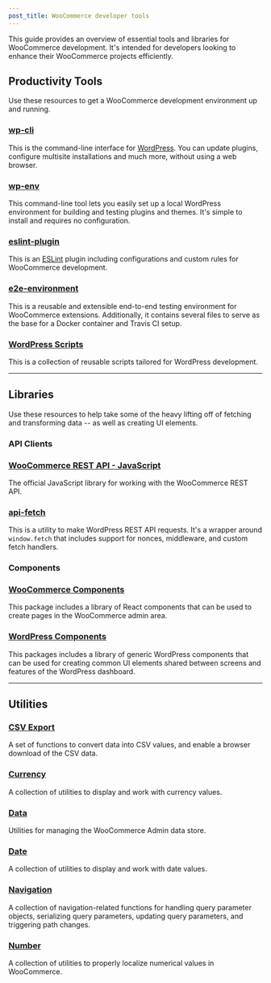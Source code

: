 ```yaml
---
post_title: WooCommerce developer tools
---
```


This guide provides an overview of essential tools and libraries for WooCommerce development. It's intended for developers looking to enhance their WooCommerce projects efficiently.

## Productivity Tools

Use these resources to get a WooCommerce development environment up and running.

### [wp-cli](https://wp-cli.org/)

This is the command-line interface for [WordPress](https://wordpress.org/). You can update plugins, configure multisite installations and much more, without using a web browser.

### [wp-env](https://www.npmjs.com/package/@wordpress/env)

This command-line tool lets you easily set up a local WordPress environment for building and testing plugins and themes. It's simple to install and requires no configuration.

### [eslint-plugin](https://www.npmjs.com/package/@woocommerce/eslint-plugin)

This is an [ESLint](https://eslint.org/) plugin including configurations and custom rules for WooCommerce development.

### [e2e-environment](https://www.npmjs.com/package/@woocommerce/e2e-environment)

This is a reusable and extensible end-to-end testing environment for WooCommerce extensions. Additionally, it contains several files to serve as the base for a Docker container and Travis CI setup.

### [WordPress Scripts](https://www.npmjs.com/package/@wordpress/scripts)

This is a collection of reusable scripts tailored for WordPress development.

---

## Libraries

Use these resources to help take some of the heavy lifting off of fetching and transforming data -- as well as creating UI elements.

### API Clients

### [WooCommerce REST API - JavaScript](https://www.npmjs.com/package/@woocommerce/woocommerce-rest-api)

The official JavaScript library for working with the WooCommerce REST API.

### [api-fetch](https://www.npmjs.com/package/@wordpress/api-fetch)

This is a utility to make WordPress REST API requests. It's a wrapper around `window.fetch` that includes support for nonces, middleware, and custom fetch handlers.

### Components

### [WooCommerce Components](https://www.npmjs.com/package/@woocommerce/components)

This package includes a library of React components that can be used to create pages in the WooCommerce admin area.

### [WordPress Components](https://www.npmjs.com/package/@wordpress/components)

This packages includes a library of generic WordPress components that can be used for creating common UI elements shared between screens and features of the WordPress dashboard.

---

## Utilities

### [CSV Export](https://www.npmjs.com/package/@woocommerce/csv-export)

A set of functions to convert data into CSV values, and enable a browser download of the CSV data.

### [Currency](https://www.npmjs.com/package/@woocommerce/currency)

A collection of utilities to display and work with currency values.

### [Data](https://www.npmjs.com/package/@woocommerce/data)

Utilities for managing the WooCommerce Admin data store.

### [Date](https://www.npmjs.com/package/@woocommerce/date)

A collection of utilities to display and work with date values.

### [Navigation](https://www.npmjs.com/package/@woocommerce/navigation)

A collection of navigation-related functions for handling query parameter objects, serializing query parameters, updating query parameters, and triggering path changes.

### [Number](https://www.npmjs.com/package/@woocommerce/number)

A collection of utilities to properly localize numerical values in WooCommerce.


